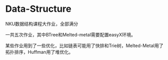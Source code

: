 # Data-Structure
NKU数据结构课程大作业，全部满分

一共五次作业，其中BTree和Melted-metal需要配置easyX环境。

某些作业用到了一些优化，比如链表可能用了快排和Trie树，Melted-Metal用了拓扑排序，Huffman用了堆优化。
